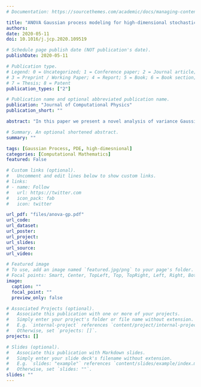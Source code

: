 ```yaml
---
# Documentation: https://sourcethemes.com/academic/docs/managing-content/

title: "ANOVA Gaussian process modeling for high-dimensional stochastic computational models"
authors:
date: 2020-05-11
doi: 10.1016/j.jcp.2020.109519

# Schedule page publish date (NOT publication's date).
publishDate: 2020-05-11

# Publication type.
# Legend: 0 = Uncategorized; 1 = Conference paper; 2 = Journal article;
# 3 = Preprint / Working Paper; 4 = Report; 5 = Book; 6 = Book section;
# 7 = Thesis; 8 = Patent
publication_types: ["2"]

# Publication name and optional abbreviated publication name.
publication: "Journal of Computational Physics"
publication_short: ""

abstract: "In this paper we present a novel analysis of variance Gaussian process (ANOVA-GP) emulator for models governed by partial differential equations (PDEs) with high-dimensional random inputs. The Gaussian process (GP) is a widely used surrogate modeling strategy, but it can become invalid when the inputs are high-dimensional. In this new ANOVA-GP strategy, high-dimensional inputs are decomposed into unions of local low-dimensional inputs, and principal component analysis (PCA) is applied to provide dimension reduction for each ANOVA term. We then systematically build local GP models for PCA coefficients based on ANOVA decomposition to provide an emulator for the overall high-dimensional problem. We present a general mathematical framework of ANOVA-GP, validate its accuracy and demonstrate its efficiency with numerical experiments."

# Summary. An optional shortened abstract.
summary: ""

tags: [Gaussian Process, PDE, high-dimesnional]
categories: [Computational Mathematics]
featured: False

# Custom links (optional).
#   Uncomment and edit lines below to show custom links.
# links:
# - name: Follow
#   url: https://twitter.com
#   icon_pack: fab
#   icon: twitter

url_pdf: "files/anova-gp.pdf"
url_code:
url_dataset:
url_poster:
url_project:
url_slides:
url_source:
url_video:

# Featured image
# To use, add an image named `featured.jpg/png` to your page's folder. 
# Focal points: Smart, Center, TopLeft, Top, TopRight, Left, Right, BottomLeft, Bottom, BottomRight.
image:
  caption: ""
  focal_point: ""
  preview_only: false

# Associated Projects (optional).
#   Associate this publication with one or more of your projects.
#   Simply enter your project's folder or file name without extension.
#   E.g. `internal-project` references `content/project/internal-project/index.md`.
#   Otherwise, set `projects: []`.
projects: []

# Slides (optional).
#   Associate this publication with Markdown slides.
#   Simply enter your slide deck's filename without extension.
#   E.g. `slides: "example"` references `content/slides/example/index.md`.
#   Otherwise, set `slides: ""`.
slides: ""
---
```

